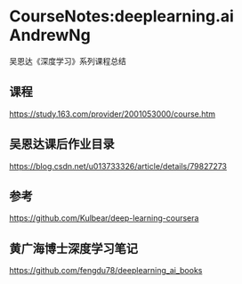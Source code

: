 # CourseNotes:deeplearning.ai AndrewNg
吴恩达《深度学习》系列课程总结

## 课程
https://study.163.com/provider/2001053000/course.htm

## 吴恩达课后作业目录
https://blog.csdn.net/u013733326/article/details/79827273

## 参考
https://github.com/Kulbear/deep-learning-coursera

## 黄广海博士深度学习笔记
https://github.com/fengdu78/deeplearning_ai_books

